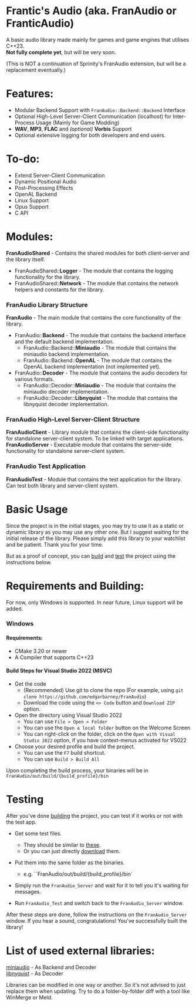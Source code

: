 # Frantic's Audio (aka. FranAudio or FranticAudio)

A basic audio library made mainly for games and game engines that utilises C++23.  
**Not fully complete yet**, but will be very soon.

(This is NOT a continuation of Sprinity's FranAudio extension, but will be a replacement eventually.)

# Features:
- Modular Backend Support with `FranAudio::Backend::Backend` Interface  
- Optional High-Level Server-Client Communication (localhost) for Inter-Process Usage (Mainly for Game Modding)  
- **WAV**, **MP3**, **FLAC** and *(optional)* **Vorbis** Support
- Optional extensive logging for both developers and end users.

# To-do:
- Extend Server-Client Communication  
- Dynamic Positional Audio  
- Post-Processing Effects  
- OpenAL Backend  
- Linux Support  
- Opus Support  
- C API  

# Modules:
<b>FranAudioShared</b> - Contains the shared modules for both client-server and the library itself.  
- FranAudioShared::<b>Logger</b> - The module that contains the logging functionality for the library.  
- FranAudioShared::<b>Network</b> - The module that contains the network helpers and constants for the library.  

### FranAudio Library Structure
<b>FranAudio</b> - The main module that contains the core functionality of the library.  
- FranAudio::<b>Backend</b> - The module that contains the backend interface and the default backend implementation.  
    - FranAudio::Backend::<b>Miniaudio</b> - The module that contains the miniaudio backend implementation.  
    - FranAudio::Backend::<b>OpenAL</b> - The module that contains the OpenAL backend implementation (not implemented yet).  
- FranAudio::<b>Decoder</b> - The module that contains the audio decoders for various formats.  
    - FranAudio::Decoder::<b>Miniaudio</b> - The module that contains the miniaudio decoder implementation.  
    - FranAudio::Decoder::<b>Libnyquist</b> - The module that contains the libnyquist decoder implementation.  

### FranAudio High-Level Server-Client Structure
<b>FranAudioClient</b> - Library module that contains the client-side functionality for standalone server-client system. To be linked with target applications.
<b>FranAudioServer</b> - Executable module that contains the server-side functionality for standalone server-client system.  

### FranAudio Test Application
<b>FranAudioTest</b> - Module that contains the test application for the library. Can test both library and server-client system.  

# Basic Usage
Since the project is in the initial stages, you may try to use it as a static or dynamic library as you may use any other one. But I suggest waiting for the initial release of the library. Please simply add this library to your watchlist and be patient. Thank you for your time.

But as a proof of concept, you can [build](#requirements-and-building) and [test](#testing) the project using the instructions below.

# Requirements and Building:
For now, only Windows is supported. In near future, Linux support will be added.

### Windows
#### Requirements:
- CMake 3.20 or newer
- A Compiler that supports C++23

#### Build Steps for Visual Studio 2022 (MSVC)
- Get the code
    - (Recommended) Use git to clone the repo (For example, using `git clone https://github.com/edgarbarney/FranAudio`)
    - Download the code using the `<> Code` button and `Download ZIP` option.
- Open the directory using  Visual Studio 2022
    - You can use `File > Open > Folder`
    - You can use the `Open a local folder` button on the Welcome Screen
    - You can right-click on the folder, click on the `Open with Visual Studio 2022` option, if you have context-menus activated for VS022
- Choose your desired profile and build the project.
    - You can use the `F7` build shortcut.
    - You can use `Build > Build All`

Upon completing the build process, your binaries will be in `FranAudio/out/build/{build_profile}/bin`


# Testing
After you've done [building](#requirements-and-building) the project, you can test if it works or not with the test app. 

- Get some test files.
    - They should be similar to [these](https://github.com/edgarbarney/FranAudio_TestFiles "miniaudio").
    - Or you can just directly [download](https://github.com/edgarbarney/FranAudio_TestFiles/releases/download/v1.0.0/FranAudio_TestFiles.7z "Download Test Files") them.
- Put them into the same folder as the binaries.
    - e.g. ``FranAudio/out/build/{build_profile}/bin`

- Simply run the `FranAudio_Server` and wait for it to tell you it's waiting for messages. 

- Run `FranAudio_Test` and switch back to the `FranAudio_Server` window. 

After these steps are done, follow the instructions on the `FranAudio_Server` window. If you hear a sound, congratulations! You've successfully built the library!

# List of used external libraries:   
[miniaudio](https://miniaud.io/ "miniaudio") - As Backend and Decoder  
[libnyquist](https://github.com/ddiakopoulos/libnyquist "libnyquist") - As Decoder  

Libraries can be modified in one way or another. 
So it's not advised to just replace them when updating.
Try to do a folder-by-folder diff with a tool like WinMerge or Meld.
